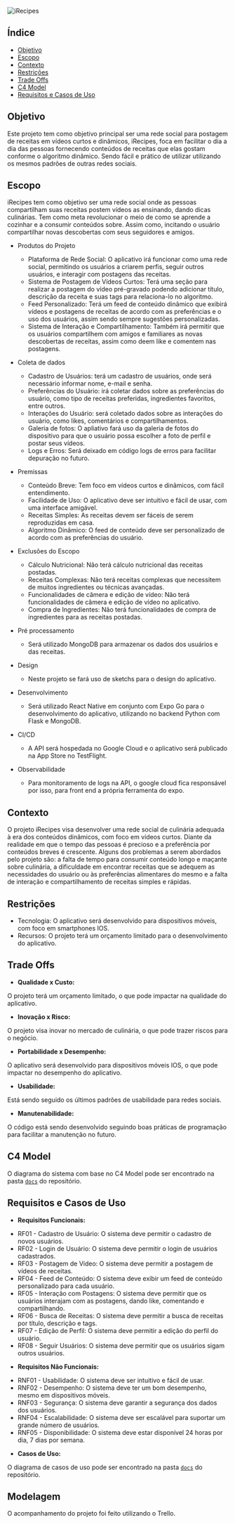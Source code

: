 ![iRecipes](https://storage.googleapis.com/irecipes-images/assets/logo-transparent.png)


 ## Índice 
 * [Objetivo](#objetivo) 
 * [Escopo](#escopo) 
 * [Contexto](#contexto)
 * [Restrições](#restricoes)
 * [Trade Offs](#trade-offs)
 * [C4 Model](#c4-model)
 * [Requisitos e Casos de Uso](#requisitos-e-casos-de-uso)


## Objetivo

Este projeto tem como objetivo principal ser uma rede social para postagem de receitas em vídeos curtos e dinâmicos, iRecipes, foca em facilitar o dia a dia das pessoas fornecendo conteúdos de receitas que elas gostam conforme o algoritmo dinâmico. Sendo fácil e prático de utilizar utilizando os mesmos padrões de outras redes sociais.

## Escopo

iRecipes tem como objetivo ser uma rede social onde as pessoas compartilham suas receitas postem vídeos as ensinando, dando dicas culinárias. Tem como meta revolucionar o meio de como se aprende a cozinhar e a consumir conteúdos sobre. Assim como, incitando o usuário compartilhar novas descobertas com seus seguidores e amigos.

 * Produtos do Projeto
    * Plataforma de Rede Social: O aplicativo irá funcionar como uma rede social, permitindo os usuários a criarem perfis, seguir outros usuários, e interagir com postagens das receitas.
    * Sistema de Postagem de Vídeos Curtos: Terá uma seção para realizar a postagem do vídeo pré-gravado podendo adicionar título, descrição da receita e suas tags para relaciona-lo no algoritmo.
    * Feed Personalizado: Terá um feed de conteúdo dinâmico que exibirá vídeos e postagens de receitas de acordo com as preferências e o uso dos usuários, assim sendo sempre sugestões personalizadas.
    * Sistema de Interação e Compartilhamento: Também irá permitir que os usuários compartilhem com amigos e familiares as novas descobertas de receitas, assim como deem like e comentem nas postagens.

  * Coleta de dados
    * Cadastro de Usuários: terá um cadastro de usuários, onde será necessário informar nome, e-mail e senha.
    * Preferências do Usuário: irá coletar dados sobre as preferências do usuário, como tipo de receitas preferidas, ingredientes favoritos, entre outros.
    * Interações do Usuário: será coletado dados sobre as interações do usuário, como likes, comentários e compartilhamentos.
    * Galeria de fotos: O apliativo fará uso da galeria de fotos do dispositivo para que o usuário possa escolher a foto de perfil e postar seus vídeos.
    * Logs e Erros: Será deixado em código logs de erros para facilitar depuração no futuro.
 
 * Premissas
    * Conteúdo Breve: Tem foco em vídeos curtos e dinâmicos, com fácil entendimento.
    * Facilidade de Uso: O aplicativo deve ser intuitivo e fácil de usar, com uma interface amigável.
    * Receitas Simples: As receitas devem ser fáceis de serem reproduzidas em casa.
    * Algoritmo Dinâmico: O feed de conteúdo deve ser personalizado de acordo com as preferências do usuário.

 * Exclusões do Escopo
    * Cálculo Nutricional: Não terá cálculo nutricional das receitas postadas.
    * Receitas Complexas: Não terá receitas complexas que necessitem de muitos ingredientes ou técnicas avançadas.
    * Funcionalidades de câmera e edição de vídeo: Não terá funcionalidades de câmera e edição de vídeo no aplicativo.
    * Compra de Ingredientes: Não terá funcionalidades de compra de ingredientes para as receitas postadas.

 * Pré processamento
    * Será utilizado MongoDB para armazenar os dados dos usuários e das receitas.

 * Design
    * Neste projeto se fará uso de sketchs para o design do aplicativo.

 * Desenvolvimento
    * Será utilizado React Native em conjunto com Expo Go para o desenvolvimento do aplicativo, utilizando no backend Python com Flask e MongoDB.

 * CI/CD
    * A API será hospedada no Google Cloud e o aplicativo será publicado na App Store no TestFlight.
  
 * Observabilidade
    * Para monitoramento de logs na API, o google cloud fica responsável por isso, para front end a própria ferramenta do expo.


## Contexto

O projeto iRecipes visa desenvolver uma rede social de culinária adequada à era dos conteúdos dinâmicos, com foco em vídeos curtos. Diante da realidade em que o tempo das pessoas é precioso e a preferência por conteúdos breves é crescente.
Alguns dos problemas a serem abordados pelo projeto são: a falta de tempo para consumir conteúdo longo e maçante sobre culinária, a dificuldade em encontrar receitas que se adequem as necessidades do usuário ou às preferências alimentares do mesmo e a falta de interação e compartilhamento de receitas simples e rápidas. 

## Restrições

 * Tecnologia: O aplicativo será desenvolvido para dispositivos móveis, com foco em smartphones IOS.
 * Recursos: O projeto terá um orçamento limitado para o desenvolvimento do aplicativo.

## Trade Offs

 - **Qualidade x Custo:** 
 
  O projeto terá um orçamento limitado, o que pode impactar na qualidade do aplicativo.
 
 - **Inovação x Risco:** 
 
  O projeto visa inovar no mercado de culinária, o que pode trazer riscos para o negócio.

 - **Portabilidade x Desempenho:**

  O aplicativo será desenvolvido para dispositivos móveis IOS, o que pode impactar no desempenho do aplicativo.

 - **Usabilidade:**
  
  Está sendo seguido os últimos padrões de usabilidade para redes sociais.

 - **Manutenabilidade:**
  
  O código está sendo desenvolvido seguindo boas práticas de programação para facilitar a manutenção no futuro.

## C4 Model

O diagrama do sistema com base no C4 Model pode ser encontrado na pasta [`docs`](c4.drawio.png) do repositório.

## Requisitos e Casos de Uso

 - **Requisitos Funcionais:**

  * RF01 - Cadastro de Usuário: O sistema deve permitir o cadastro de novos usuários.
  * RF02 - Login de Usuário: O sistema deve permitir o login de usuários cadastrados.
  * RF03 - Postagem de Vídeo: O sistema deve permitir a postagem de vídeos de receitas.
  * RF04 - Feed de Conteúdo: O sistema deve exibir um feed de conteúdo personalizado para cada usuário.
  * RF05 - Interação com Postagens: O sistema deve permitir que os usuários interajam com as postagens, dando like, comentando e compartilhando.
  * RF06 - Busca de Receitas: O sistema deve permitir a busca de receitas por título, descrição e tags.
  * RF07 - Edição de Perfil: O sistema deve permitir a edição do perfil do usuário.
  * RF08 - Seguir Usuários: O sistema deve permitir que os usuários sigam outros usuários.

  - **Requisitos Não Funcionais:**

  * RNF01 - Usabilidade: O sistema deve ser intuitivo e fácil de usar.
  * RNF02 - Desempenho: O sistema deve ter um bom desempenho, mesmo em dispositivos móveis.
  * RNF03 - Segurança: O sistema deve garantir a segurança dos dados dos usuários.
  * RNF04 - Escalabilidade: O sistema deve ser escalável para suportar um grande número de usuários.
  * RNF05 - Disponibilidade: O sistema deve estar disponível 24 horas por dia, 7 dias por semana.

  - **Casos de Uso:**

  O diagrama de casos de uso pode ser encontrado na pasta [`docs`](use-case.drawio.png) do repositório.

## Modelagem

O acompanhamento do projeto foi feito utilizando o Trello.